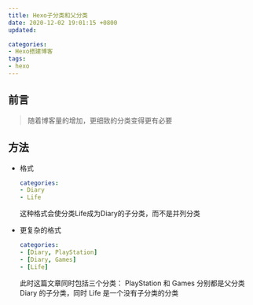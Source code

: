 ```yaml
---
title: Hexo子分类和父分类
date: 2020-12-02 19:01:15 +0800
updated:

categories: 
- Hexo搭建博客 
tags: 
- hexo
---
```






## 前言

> 随着博客量的增加，更细致的分类变得更有必要

## 方法

- 格式

    ```yml
    categories:
    - Diary
    - Life
    ```

    这种格式会使分类Life成为Diary的子分类，而不是并列分类

- 更复杂的格式

    ```yml
    categories:
    - [Diary, PlayStation]
    - [Diary, Games]
    - [Life]
    ```

    此时这篇文章同时包括三个分类： PlayStation 和 Games 分别都是父分类 Diary 的子分类，同时 Life 是一个没有子分类的分类











